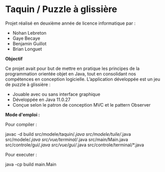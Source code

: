 # Taquin / Puzzle à glissière

Projet réalisé en deuxième année de licence informatique par :
- Nohan Lebreton
- Gaye Becaye
- Benjamin Guillot
- Brian Longuet


**Objectif**

Ce projet avait pour but de mettre en pratique les principes de la programmation orientée objet en Java, tout en consolidant nos compétences en conception logicielle. L’application développée est un jeu de puzzle à glissière :
- Jouable avec ou sans interface graphique
- Développée en Java 11.0.27
- Conçue selon le patron de conception MVC et le pattern Observer

**Mode d'emploi :**

Pour compiler :

javac -d build src/modele/taquin/*.java src/modele/tuile/*.java src/modele/*.java src/vue/terminal/*.java src/main/Main.java src/controle/gui/*.java src/vue/gui/*.java src/controle/terminal/*.java


Pour executer :

java -cp build main.Main

